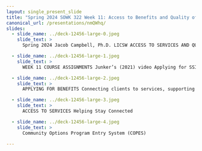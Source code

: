 ```yaml
---
layout: single_present_slide
title: "Spring 2024 SOWK 322 Week 11: Access to Benefits and Quality of Life Examples"
canonical_url: /presentations/nmQWhq/
slides:
  - slide_name: ../deck-12456-large-0.jpeg
    slide_text: >
      Spring 2024 Jacob Campbell, Ph.D. LICSW ACCESS TO SERVICES AND QUALITY OF LIFE EXAMPLES SOWK 322 Week 11 Lecture Video Photo by Joanna Kosinska on Unsplash

  - slide_name: ../deck-12456-large-1.jpeg
    slide_text: >
      WEEK 11 COURSE ASSIGNMENTS Junker’s (2021) video Applying for SSI Read Chapter 12 Assessing Individuals and Communities Review the Disability Evaluation Under Social Security website Watch Discuss Areas of Assessment for Persons with Disabilities SSI Evaluation Process Quality of Life Assessment Discussion Questions Posed in Chapter 12

  - slide_name: ../deck-12456-large-2.jpeg
    slide_text: >
      APPLYING FOR BENEFITS Connecting clients to services, supporting through the process, and completing paperwork

  - slide_name: ../deck-12456-large-3.jpeg
    slide_text: >
      ACCESS TO SERVICES Helping Stay Connected

  - slide_name: ../deck-12456-large-4.jpeg
    slide_text: >
      Community Options Program Entry System (COPES)

---
```

